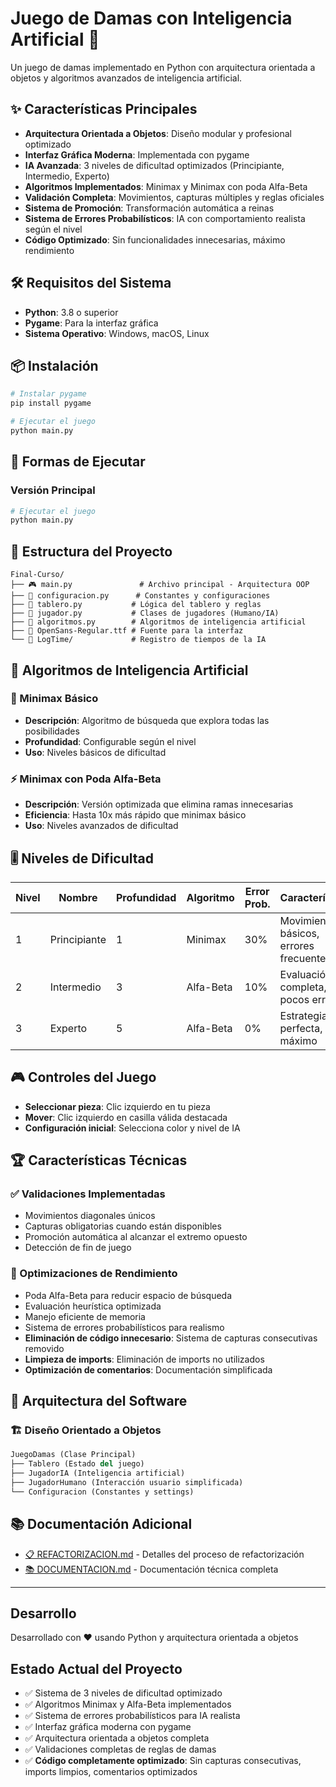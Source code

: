 # Juego de Damas con Inteligencia Artificial 🎯

Un juego de damas implementado en Python con arquitectura orientada a objetos y algoritmos avanzados de inteligencia artificial.

## ✨ Características Principales

- **Arquitectura Orientada a Objetos**: Diseño modular y profesional optimizado
- **Interfaz Gráfica Moderna**: Implementada con pygame
- **IA Avanzada**: 3 niveles de dificultad optimizados (Principiante, Intermedio, Experto)
- **Algoritmos Implementados**: Minimax y Minimax con poda Alfa-Beta
- **Validación Completa**: Movimientos, capturas múltiples y reglas oficiales
- **Sistema de Promoción**: Transformación automática a reinas
- **Sistema de Errores Probabilísticos**: IA con comportamiento realista según el nivel
- **Código Optimizado**: Sin funcionalidades innecesarias, máximo rendimiento

## 🛠️ Requisitos del Sistema

- **Python**: 3.8 o superior
- **Pygame**: Para la interfaz gráfica
- **Sistema Operativo**: Windows, macOS, Linux

## 📦 Instalación

```bash
# Instalar pygame
pip install pygame

# Ejecutar el juego
python main.py
```

## 🚀 Formas de Ejecutar

### Versión Principal

```bash
# Ejecutar el juego
python main.py
```

## 📁 Estructura del Proyecto

```
Final-Curso/
├── 🎮 main.py               # Archivo principal - Arquitectura OOP
├── 🎯 configuracion.py      # Constantes y configuraciones
├── 🏁 tablero.py           # Lógica del tablero y reglas
├── 👤 jugador.py           # Clases de jugadores (Humano/IA)
├── 🧠 algoritmos.py        # Algoritmos de inteligencia artificial
├── 🎵 OpenSans-Regular.ttf # Fuente para la interfaz
└── 📁 LogTime/             # Registro de tiempos de la IA
```

## 🧠 Algoritmos de Inteligencia Artificial

### 🎯 Minimax Básico
- **Descripción**: Algoritmo de búsqueda que explora todas las posibilidades
- **Profundidad**: Configurable según el nivel
- **Uso**: Niveles básicos de dificultad

### ⚡ Minimax con Poda Alfa-Beta
- **Descripción**: Versión optimizada que elimina ramas innecesarias
- **Eficiencia**: Hasta 10x más rápido que minimax básico
- **Uso**: Niveles avanzados de dificultad

## 🎚️ Niveles de Dificultad

| Nivel | Nombre | Profundidad | Algoritmo | Error Prob. | Características |
|-------|--------|-------------|-----------|-------------|-----------------|
| 1 | Principiante | 1 | Minimax | 30% | Movimientos básicos, errores frecuentes |
| 2 | Intermedio | 3 | Alfa-Beta | 10% | Evaluación completa, pocos errores |
| 3 | Experto | 5 | Alfa-Beta | 0% | Estrategia perfecta, nivel máximo |

## 🎮 Controles del Juego

- **Seleccionar pieza**: Clic izquierdo en tu pieza
- **Mover**: Clic izquierdo en casilla válida destacada
- **Configuración inicial**: Selecciona color y nivel de IA

## 🏆 Características Técnicas

### ✅ Validaciones Implementadas

- Movimientos diagonales únicos
- Capturas obligatorias cuando están disponibles
- Promoción automática al alcanzar el extremo opuesto
- Detección de fin de juego

### 🚀 Optimizaciones de Rendimiento

- Poda Alfa-Beta para reducir espacio de búsqueda
- Evaluación heurística optimizada
- Manejo eficiente de memoria
- Sistema de errores probabilísticos para realismo
- **Eliminación de código innecesario**: Sistema de capturas consecutivas removido
- **Limpieza de imports**: Eliminación de imports no utilizados
- **Optimización de comentarios**: Documentación simplificada

## 🔧 Arquitectura del Software

### 🏗️ Diseño Orientado a Objetos

```python
JuegoDamas (Clase Principal)
├── Tablero (Estado del juego)
├── JugadorIA (Inteligencia artificial)
├── JugadorHumano (Interacción usuario simplificada)
└── Configuracion (Constantes y settings)
```

## 📚 Documentación Adicional

- [📋 REFACTORIZACION.md](REFACTORIZACION.md) - Detalles del proceso de refactorización
- [📚 DOCUMENTACION.md](DOCUMENTACION.md) - Documentación técnica completa

---

## Desarrollo

Desarrollado con ❤️ usando Python y arquitectura orientada a objetos

## Estado Actual del Proyecto

- ✅ Sistema de 3 niveles de dificultad optimizado
- ✅ Algoritmos Minimax y Alfa-Beta implementados
- ✅ Sistema de errores probabilísticos para IA realista
- ✅ Interfaz gráfica moderna con pygame
- ✅ Arquitectura orientada a objetos completa
- ✅ Validaciones completas de reglas de damas
- ✅ **Código completamente optimizado**: Sin capturas consecutivas, imports limpios, comentarios optimizados
